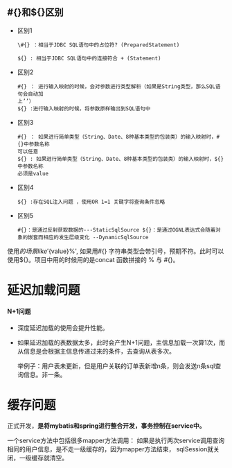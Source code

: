## \#{}和${}区别

- 区别1

  ```
  \#{} ：相当于JDBC SQL语句中的占位符? (PreparedStatement) 
  
  ${} : 相当于JDBC SQL语句中的连接符合 + (Statement)
  ```

  

- 区别2

  ```
  #{} ： 进行输入映射的时候，会对参数进行类型解析（如果是String类型，那么SQL语句会自动加
  上’’）
  ${} :进行输入映射的时候，将参数原样输出到SQL语句中
  ```

  

- 区别3

  ```
  #{} ： 如果进行简单类型（String、Date、8种基本类型的包装类）的输入映射时，#{}中参数名称
  可以任意
  ${} : 如果进行简单类型（String、Date、8种基本类型的包装类）的输入映射时，${}中参数名称
  必须是value
  
  ```

  

- 区别4

  ```
  ${} :存在SQL注入问题 ，使用OR 1=1 关键字将查询条件忽略
  ```

- 区别5

  ```
  #{}：是通过反射获取数据的---StaticSqlSource ${}：是通过OGNL表达式会随着对象的嵌套而相应的发生层级变化 --DynamicSqlSource
  ```

  

使用${}的场景  like  '%${value}%', 如果用#{} 字符串类型会带引号，预期不符。此时可以使用${}。项目中用的时候用的是concat 函数拼接的 % 与 #{}。



# 延迟加载问题

####  N+1问题 

- 深度延迟加载的使用会提升性能。

- 如果延迟加载的表数据太多，此时会产生N+1问题，主信息加载一次算1次，而从信息是会根据主信息传递过来的条件，去查询从表多次。

  举例子：用户表未更新，但是用户关联的订单表新增n条，则会发送n条sql查询信息。非一条。



# 缓存问题

正式开发，**是将mybatis和spring进行整合开发，事务控制在service中。**

 一个service方法中包括很多mapper方法调用： 如果是执行两次service调用查询相同的用户信息，是不走一级缓存的，因为mapper方法结束， sqlSession就关闭，一级缓存就清空。